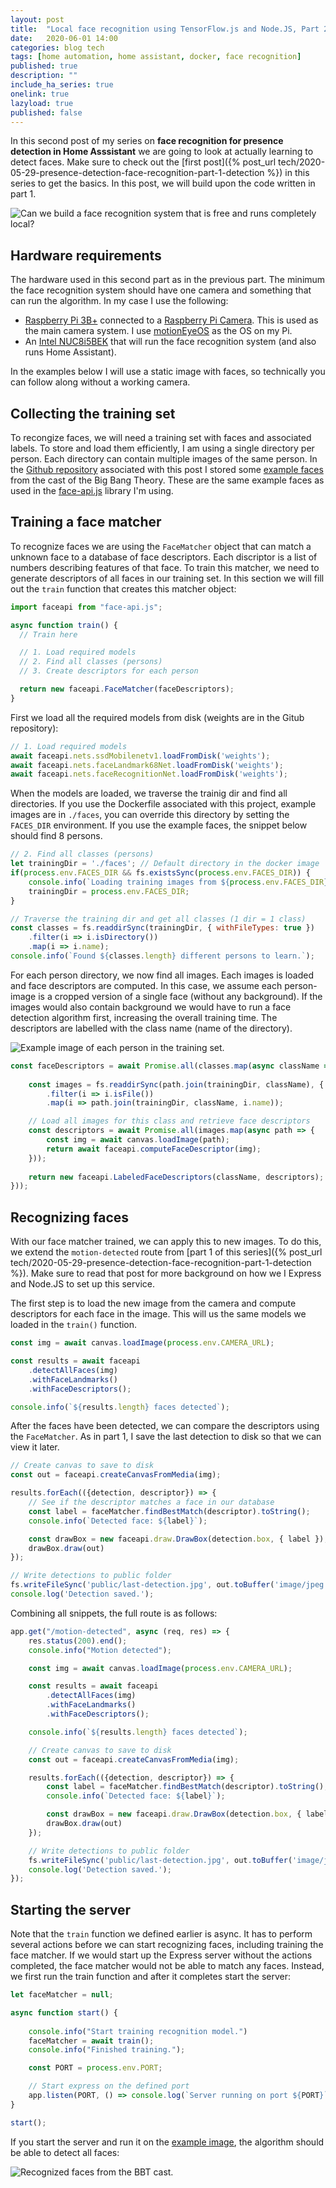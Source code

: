 ```yaml
---
layout: post
title:  "Local face recognition using TensorFlow.js and Node.JS, Part 2: Learning to recognize faces"
date:   2020-06-01 14:00
categories: blog tech
tags: [home automation, home assistant, docker, face recognition]
published: true
description: ""
include_ha_series: true
onelink: true
lazyload: true
published: false
---
```


In this second post of my series on **face recognition for presence detection in Home Asssistant** we are going to look at actually learning to detect faces. Make sure to check out the [first post]({% post_url tech/2020-05-29-presence-detection-face-recognition-part-1-detection %}) in this series to get the basics. In this post, we will build upon the code written in part 1.

<img class="lazyload" data-src="/assets/images/facerec/detection-star-trek.jpg" alt="Can we build a face recognition system that is free and runs completely local?">

## Hardware requirements

The hardware used in this second part as in the previous part. The minimum the face recognition system should have one camera and something that can run the algorithm. In my case I use the following:

- <a href="https://amzn.to/3ci2ClP" rel="nofollow">Raspberry Pi 3B+</a> connected to a <a href="https://amzn.to/36RtQ1X" rel="nofollow">Raspberry Pi Camera</a>. This is used as the main camera system. I use [motionEyeOS](https://github.com/ccrisan/motioneyeos) as the OS on my Pi.
- An <a href="https://amzn.to/2BkXyNK" rel="nofollow">Intel NUC8i5BEK</a> that will run the face recognition system (and also runs Home Assistant).

In the examples below I will use a static image with faces, so technically you can follow along without a working camera.

## Collecting the training set

To recongize faces, we will need a training set with faces and associated labels. To store and load them efficiently, I am using a single directory per person. Each directory can contain multiple images of the same person. In the [Github repository](https://github.com/wouterbulten/ha-facerec-js) associated with this post I stored some [example faces](https://github.com/wouterbulten/ha-facerec-js/tree/master/faces) from the cast of the Big Bang Theory. These are the same example faces as used in the [face-api.js](https://github.com/justadudewhohacks/face-api.js) library I'm using. 

## Training a face matcher

To recognize faces we are using the `FaceMatcher` object that can match a unknown face to a database of face descriptors. Each discriptor is a list of numbers describing features of that face. To train this matcher, we need to generate descriptors of all faces in our training set. In this section we will fill out the `train` function that creates this matcher object:

```js
import faceapi from "face-api.js";

async function train() {
  // Train here

  // 1. Load required models
  // 2. Find all classes (persons)
  // 3. Create descriptors for each person

  return new faceapi.FaceMatcher(faceDescriptors);
}
```

First we load all the required models from disk (weights are in the Gitub repository):

```js
// 1. Load required models
await faceapi.nets.ssdMobilenetv1.loadFromDisk('weights');
await faceapi.nets.faceLandmark68Net.loadFromDisk('weights');
await faceapi.nets.faceRecognitionNet.loadFromDisk('weights');
```

When the models are loaded, we traverse the trainig dir and find all directories. If you use the Dockerfile associated with this project, example images are in `./faces`, you can override this directory by setting the `FACES_DIR` environment. If you use the example faces, the snippet below should find 8 persons.

```js
// 2. Find all classes (persons)
let trainingDir = './faces'; // Default directory in the docker image
if(process.env.FACES_DIR && fs.existsSync(process.env.FACES_DIR)) {
    console.info(`Loading training images from ${process.env.FACES_DIR}`)
    trainingDir = process.env.FACES_DIR;
}

// Traverse the training dir and get all classes (1 dir = 1 class)
const classes = fs.readdirSync(trainingDir, { withFileTypes: true })
    .filter(i => i.isDirectory())
    .map(i => i.name);
console.info(`Found ${classes.length} different persons to learn.`);

```

For each person directory, we now find all images. Each images is loaded and face descriptors are computed. In this case, we assume each person-image is a cropped version of a single face (without any background). If the images would also contain background we would have to run a face detection algorithm first, increasing the overall training time. The descriptors are labelled with the class name (name of the directory).


<img class="lazyload" data-src="/assets/images/facerec/example_faces_training.jpg" alt="Example image of each person in the training set.">

```js
const faceDescriptors = await Promise.all(classes.map(async className => {
    
    const images = fs.readdirSync(path.join(trainingDir, className), { withFileTypes: true })
        .filter(i => i.isFile())
        .map(i => path.join(trainingDir, className, i.name));

    // Load all images for this class and retrieve face descriptors
    const descriptors = await Promise.all(images.map(async path => {
        const img = await canvas.loadImage(path);
        return await faceapi.computeFaceDescriptor(img);
    }));
    
    return new faceapi.LabeledFaceDescriptors(className, descriptors);
}));
```

## Recognizing faces

With our face matcher trained, we can apply this to new images. To do this, we extend the `motion-detected` route from [part 1  of this series]({% post_url tech/2020-05-29-presence-detection-face-recognition-part-1-detection %}). Make sure to read that post for more background on how we I Express and Node.JS to set up this service.

The first step is to load the new image from the camera and compute descriptors for each face in the image. This will us the same models we loaded in the `train()` function.

```js
const img = await canvas.loadImage(process.env.CAMERA_URL);

const results = await faceapi
    .detectAllFaces(img)
    .withFaceLandmarks()
    .withFaceDescriptors();

console.info(`${results.length} faces detected`);
```

After the faces have been detected, we can compare the descriptors using the `FaceMatcher`. As in part 1, I save the last detection to disk so that we can view it later.

```js
// Create canvas to save to disk
const out = faceapi.createCanvasFromMedia(img);

results.forEach(({detection, descriptor}) => {
    // See if the descriptor matches a face in our database
    const label = faceMatcher.findBestMatch(descriptor).toString();
    console.info(`Detected face: ${label}`);

    const drawBox = new faceapi.draw.DrawBox(detection.box, { label });
    drawBox.draw(out)
});

// Write detections to public folder
fs.writeFileSync('public/last-detection.jpg', out.toBuffer('image/jpeg'));
console.log('Detection saved.');
```

Combining all snippets, the full route is as follows:

```js
app.get("/motion-detected", async (req, res) => {
    res.status(200).end();
    console.info("Motion detected");

    const img = await canvas.loadImage(process.env.CAMERA_URL);

    const results = await faceapi
        .detectAllFaces(img)
        .withFaceLandmarks()
        .withFaceDescriptors();

    console.info(`${results.length} faces detected`);

    // Create canvas to save to disk
    const out = faceapi.createCanvasFromMedia(img);

    results.forEach(({detection, descriptor}) => {
        const label = faceMatcher.findBestMatch(descriptor).toString();
        console.info(`Detected face: ${label}`);

        const drawBox = new faceapi.draw.DrawBox(detection.box, { label });
        drawBox.draw(out)
    });

    // Write detections to public folder
    fs.writeFileSync('public/last-detection.jpg', out.toBuffer('image/jpeg'));
    console.log('Detection saved.');
});
```

## Starting the server

Note that the `train` function we defined earlier is async. It has to perform several actions before we can start recognizing faces, including training the face matcher. If we would start up the Express server without the actions completed, the face matcher would not be able to match any faces. Instead, we first run the train function and after it completes start the server:

```js
let faceMatcher = null;

async function start() {
    
    console.info("Start training recognition model.")
    faceMatcher = await train();
    console.info("Finished training.");

    const PORT = process.env.PORT;

    // Start express on the defined port
    app.listen(PORT, () => console.log(`Server running on port ${PORT}`))
}

start();
```

If you start the server and run it on the [example image](https://github.com/wouterbulten/ha-facerec-js/blob/master/faces/bbt4.jpg), the algorithm should be able to detect all faces:

<img class="lazyload" data-src="/assets/images/facerec/detection-bbt.jpg" alt="Recognized faces from the BBT cast.">
